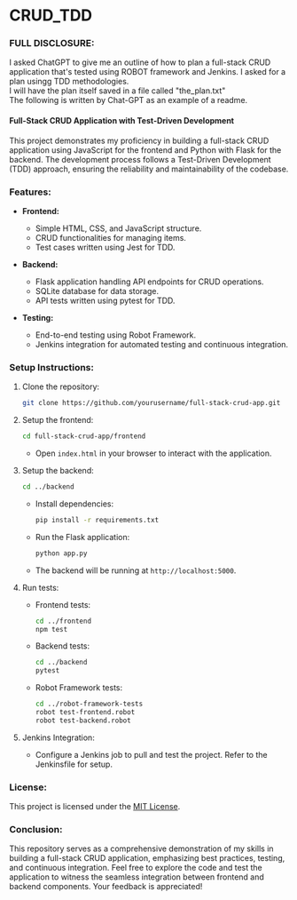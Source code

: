# CRUD_TDD

### FULL DISCLOSURE: 
I asked ChatGPT to give me an outline of how to plan a full-stack CRUD application that's tested using ROBOT framework and Jenkins. I asked for a plan usingg TDD methodologies.<br>
I will have the plan itself saved in a file called "the_plan.txt"<br>
The following is written by Chat-GPT as an example of a readme.

#### Full-Stack CRUD Application with Test-Driven Development

This project demonstrates my proficiency in building a full-stack CRUD application using JavaScript for the frontend and Python with Flask for the backend. The development process follows a Test-Driven Development (TDD) approach, ensuring the reliability and maintainability of the codebase.

### Features:

- **Frontend:**
  - Simple HTML, CSS, and JavaScript structure.
  - CRUD functionalities for managing items.
  - Test cases written using Jest for TDD.

- **Backend:**
  - Flask application handling API endpoints for CRUD operations.
  - SQLite database for data storage.
  - API tests written using pytest for TDD.

- **Testing:**
  - End-to-end testing using Robot Framework.
  - Jenkins integration for automated testing and continuous integration.

### Setup Instructions:

1. Clone the repository:

   ```bash
   git clone https://github.com/yourusername/full-stack-crud-app.git
   ```

2. Setup the frontend:

   ```bash
   cd full-stack-crud-app/frontend
   ```

   - Open `index.html` in your browser to interact with the application.

3. Setup the backend:

   ```bash
   cd ../backend
   ```

   - Install dependencies:

     ```bash
     pip install -r requirements.txt
     ```

   - Run the Flask application:

     ```bash
     python app.py
     ```

   - The backend will be running at `http://localhost:5000`.

4. Run tests:

   - Frontend tests:

     ```bash
     cd ../frontend
     npm test
     ```

   - Backend tests:

     ```bash
     cd ../backend
     pytest
     ```

   - Robot Framework tests:

     ```bash
     cd ../robot-framework-tests
     robot test-frontend.robot
     robot test-backend.robot
     ```

5. Jenkins Integration:

   - Configure a Jenkins job to pull and test the project. Refer to the Jenkinsfile for setup.

### License:

This project is licensed under the [MIT License](LICENSE).

### Conclusion:

This repository serves as a comprehensive demonstration of my skills in building a full-stack CRUD application, emphasizing best practices, testing, and continuous integration. Feel free to explore the code and test the application to witness the seamless integration between frontend and backend components. Your feedback is appreciated!
